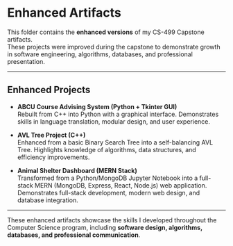 # Enhanced Artifacts  

This folder contains the **enhanced versions** of my CS-499 Capstone artifacts.  
These projects were improved during the capstone to demonstrate growth in software engineering, algorithms, databases, and professional presentation.  

---

## Enhanced Projects
- **ABCU Course Advising System (Python + Tkinter GUI)**  
  Rebuilt from C++ into Python with a graphical interface. Demonstrates skills in language translation, modular design, and user experience.  

- **AVL Tree Project (C++)**  
  Enhanced from a basic Binary Search Tree into a self-balancing AVL Tree. Highlights knowledge of algorithms, data structures, and efficiency improvements.  

- **Animal Shelter Dashboard (MERN Stack)**  
  Transformed from a Python/MongoDB Jupyter Notebook into a full-stack MERN (MongoDB, Express, React, Node.js) web application. Demonstrates full-stack development, modern web design, and database integration.  

---

These enhanced artifacts showcase the skills I developed throughout the Computer Science program, including **software design, algorithms, databases, and professional communication**.

